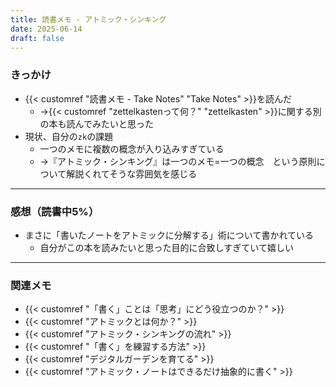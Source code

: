 ```yaml
---
title: 読書メモ - アトミック・シンキング
date: 2025-06-14
draft: false
---
```

### きっかけ
- {{< customref "読書メモ - Take Notes" "Take Notes" >}}を読んだ
	- →{{< customref "zettelkastenって何？" "zettelkasten" >}}に関する別の本も読んでみたいと思った
- 現状、自分の`zk`の課題
	- 一つのメモに複数の概念が入り込みすぎている
	- →『アトミック・シンキング』は一つのメモ=一つの概念　という原則について解説くれてそうな雰囲気を感じる
---
### 感想（読書中5%）
- まさに「書いたノートをアトミックに分解する」術について書かれている
	- 自分がこの本を読みたいと思った目的に合致しすぎていて嬉しい
---
### 関連メモ
- {{< customref "「書く」ことは「思考」にどう役立つのか？" >}}
- {{< customref "アトミックとは何か？" >}}
- {{< customref "アトミック・シンキングの流れ" >}}
- {{< customref "「書く」を練習する方法" >}}
- {{< customref "デジタルガーデンを育てる" >}}
- {{< customref "アトミック・ノートはできるだけ抽象的に書く" >}}